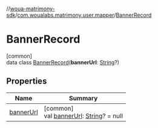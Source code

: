 //[woua-matrimony-sdk](../../../index.md)/[com.woualabs.matrimony.user.mapper](../index.md)/[BannerRecord](index.md)

# BannerRecord

[common]\
data class [BannerRecord](index.md)(**bannerUrl**: [String](https://kotlinlang.org/api/latest/jvm/stdlib/kotlin/-string/index.html)?)

## Properties

| Name | Summary |
|---|---|
| [bannerUrl](banner-url.md) | [common]<br>val [bannerUrl](banner-url.md): [String](https://kotlinlang.org/api/latest/jvm/stdlib/kotlin/-string/index.html)? = null |
